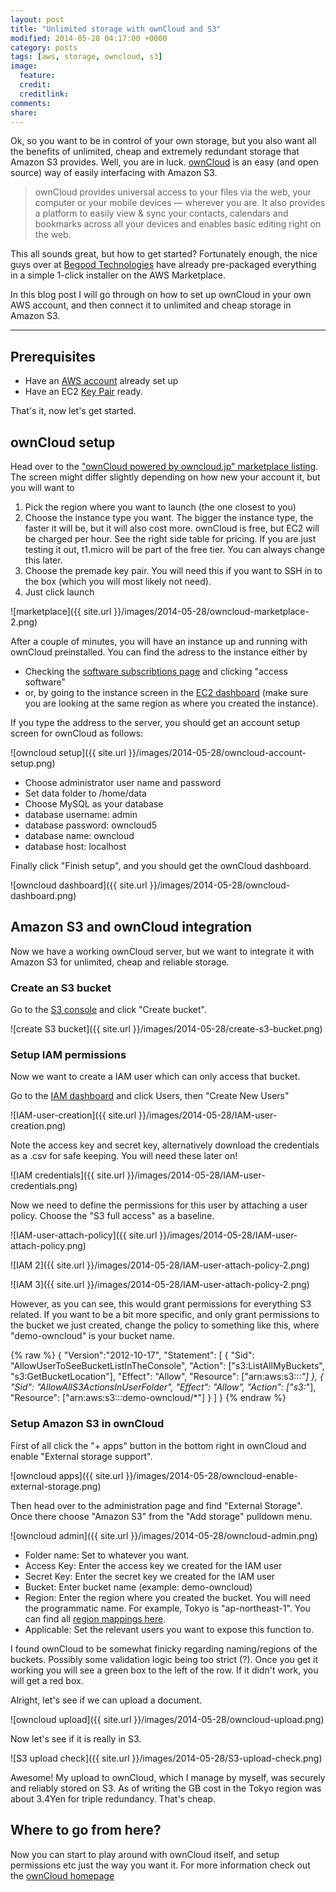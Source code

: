 ```yaml
---
layout: post
title: "Unlimited storage with ownCloud and S3"
modified: 2014-05-28 04:17:00 +0000
category: posts
tags: [aws, storage, owncloud, s3]
image:
  feature: 
  credit: 
  creditlink: 
comments: 
share: 
---
```


Ok, so you want to be in control of your own storage, but you also want all the benefits of unlimited, cheap and extremely redundant storage that Amazon S3 provides. Well, you are in luck. [ownCloud](http://owncloud.org/) is an easy (and open source) way of easily interfacing with Amazon S3.

>ownCloud provides universal access to your files via the web, your computer or your mobile devices — wherever you are.
>It also provides a platform to easily view & sync your contacts, calendars and bookmarks across all your devices and enables basic editing right on the web.

This all sounds great, but how to get started? Fortunately enough, the nice guys over at [Begood Technologies](http://owncloud.jp/) have already pre-packaged everything in a simple 1-click installer on the AWS Marketplace.

In this blog post I will go through on how to set up ownCloud in your own AWS account, and then connect it to unlimited and cheap storage in Amazon S3.

----

## Prerequisites

* Have an [AWS account](http://aws.amazon.com) already set up
* Have an EC2 [Key Pair](http://docs.aws.amazon.com/gettingstarted/latest/wah/getting-started-create-key-pair.html) ready.

That's it, now let's get started.

## ownCloud setup

Head over to the ["ownCloud powered by owncloud.jp" marketplace listing](https://aws.amazon.com/marketplace/pp/B00F8I7IXG/ref=srh_res_product_title?ie=UTF8&sr=0-3&qid=1380794974138). The screen might differ slightly depending on how new your account it, but you will want to

1. Pick the region where you want to launch (the one closest to you)
2. Choose the instance type you want. The bigger the instance type, the faster it will be, but it will also cost more. ownCloud is free, but EC2 will be charged per hour. See the right side table for pricing. If you are just testing it out, t1.micro will be part of the free tier. You can always change this later.
3. Choose the premade key pair. You will need this if you want to SSH in to the box (which you will most likely not need).
4. Just click launch

![marketplace]({{ site.url }}/images/2014-05-28/owncloud-marketplace-2.png)

After a couple of minutes, you will have an instance up and running with ownCloud preinstalled. You can find the adress to the instance either by

* Checking the [software subscribtions page](https://aws.amazon.com/marketplace/library/ref=mrc_prm_manage_subscriptions) and clicking "access software"
* or, by going to the instance screen in the [EC2 dashboard](https://console.aws.amazon.com/ec2/) (make sure you are looking at the same region as where you created the instance).

If you type the address to the server, you should get an account setup screen for ownCloud as follows:

![owncloud setup]({{ site.url }}/images/2014-05-28/owncloud-account-setup.png)

* Choose administrator user name and password
* Set data folder to /home/data
* Choose MySQL as your database
 * database username: admin
 * database password: owncloud5
 * database name: owncloud
 * database host: localhost

Finally click "Finish setup", and you should get the ownCloud dashboard.

![owncloud dashboard]({{ site.url }}/images/2014-05-28/owncloud-dashboard.png)

## Amazon S3 and ownCloud integration

Now we have a working ownCloud server, but we want to integrate it with Amazon S3 for unlimited, cheap and reliable storage.

### Create an S3 bucket

Go to the [S3 console](https://console.aws.amazon.com/s3/) and click "Create bucket".

![create S3 bucket]({{ site.url }}/images/2014-05-28/create-s3-bucket.png)

### Setup IAM permissions

Now we want to create a IAM user which can only access that bucket.

Go to the [IAM dashboard](https://console.aws.amazon.com/iam/) and click Users, then "Create New Users"

![IAM-user-creation]({{ site.url }}/images/2014-05-28/IAM-user-creation.png)

Note the access key and secret key, alternatively download the credentials as a .csv for safe keeping. You will need these later on!

![IAM credentials]({{ site.url }}/images/2014-05-28/IAM-user-credentials.png)

Now we need to define the permissions for this user by attaching a user policy. Choose the "S3 full access" as a baseline.

![IAM-user-attach-policy]({{ site.url }}/images/2014-05-28/IAM-user-attach-policy.png)

![IAM 2]({{ site.url }}/images/2014-05-28/IAM-user-attach-policy-2.png)

![IAM 3]({{ site.url }}/images/2014-05-28/IAM-user-attach-policy-2.png)

However, as you can see, this would grant permissions for everything S3 related. If you want to be a bit more specific, and only grant permissions to the bucket we just created, change the policy to something like this, where "demo-owncloud" is your bucket name.

{% raw %}
	{
	 "Version":"2012-10-17",
	 "Statement": [
	   {
	     "Sid": "AllowUserToSeeBucketListInTheConsole",
	     "Action": ["s3:ListAllMyBuckets", "s3:GetBucketLocation"],
	     "Effect": "Allow",
	     "Resource": ["arn:aws:s3:::*"]
	   },
	   {
	     "Sid": "AllowAllS3ActionsInUserFolder",
	     "Effect": "Allow",
	     "Action": ["s3:*"],
	     "Resource": ["arn:aws:s3:::demo-owncloud/*"]
	   }
	 ]
	}
{% endraw %}


### Setup Amazon S3 in ownCloud

First of all click the "+ apps" button in the bottom right in ownCloud and enable "External storage support".

![owncloud apps]({{ site.url }}/images/2014-05-28/owncloud-enable-external-storage.png)

Then head over to the administration page and find "External Storage". Once there choose "Amazon S3" from the "Add storage" pulldown menu.

![owncloud admin]({{ site.url }}/images/2014-05-28/owncloud-admin.png)

* Folder name: Set to whatever you want.
* Access Key: Enter the access key we created for the IAM user
* Secret Key: Enter the secret key we created for the IAM user
* Bucket: Enter bucket name (example: demo-owncloud)
* Region: Enter the region where you created the bucket. You will need the programmatic name. For example, Tokyo is "ap-northeast-1". You can find all [region mappings here](http://docs.aws.amazon.com/AWSEC2/latest/UserGuide/using-regions-availability-zones.html).
* Applicable: Set the relevant users you want to expose this function to.

I found ownCloud to be somewhat finicky regarding naming/regions of the buckets. Possibly some validation logic being too strict (?). Once you get it working you will see a green box to the left of the row. If it didn't work, you will get a red box.

Alright, let's see if we can upload a document.

![owncloud upload]({{ site.url }}/images/2014-05-28/owncloud-upload.png)

Now let's see if it is really in S3.

![S3 upload check]({{ site.url }}/images/2014-05-28/S3-upload-check.png)

Awesome! My upload to ownCloud, which I manage by myself, was securely and reliably stored on S3. As of writing the GB cost in the Tokyo region was about 3.4Yen for triple redundancy. That's cheap.

## Where to go from here?

Now you can start to play around with ownCloud itself, and setup permissions etc just the way you want it. For more information check out the [ownCloud homepage](http://owncloud.org)
